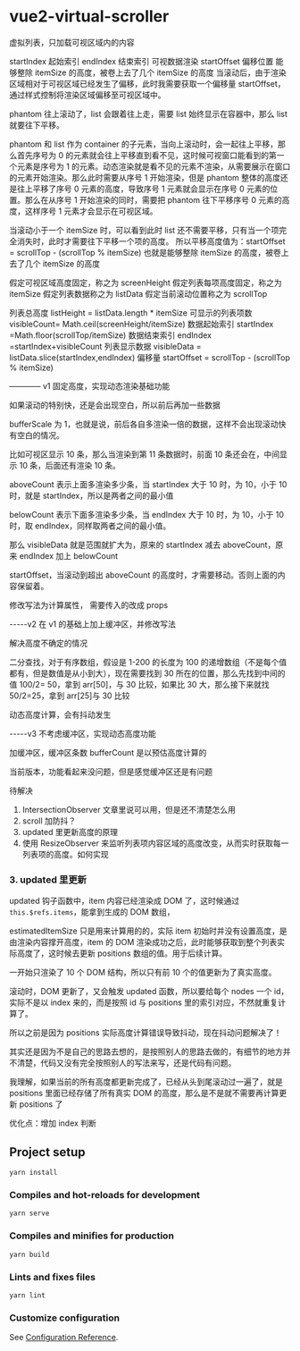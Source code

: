 # vue2-virtual-scroller

虚拟列表，只加载可视区域内的内容

startIndex 起始索引
endIndex 结束索引
可视数据渲染
startOffset 偏移位置 能够整除 itemSize 的高度，被卷上去了几个 itemSize 的高度
当滚动后，由于渲染区域相对于可视区域已经发生了偏移，此时我需要获取一个偏移量 startOffset，通过样式控制将渲染区域偏移至可视区域中。

phantom 往上滚动了，list 会跟着往上走，需要 list 始终显示在容器中，那么 list 就要往下平移。

phantom 和 list 作为 container 的子元素，当向上滚动时，会一起往上平移，那么首先序号为 0 的元素就会往上平移直到看不见，这时候可视窗口能看到的第一个元素是序号为 1 的元素。动态渲染就是看不见的元素不渲染，从需要展示在窗口的元素开始渲染。那么此时需要从序号 1 开始渲染，但是 phantom 整体的高度还是往上平移了序号 0 元素的高度，导致序号 1 元素就会显示在序号 0 元素的位置。那么在从序号 1 开始渲染的同时，需要把 phantom 往下平移序号 0 元素的高度，这样序号 1 元素才会显示在可视区域。

当滚动小于一个 itemSize 时，可以看到此时 list 还不需要平移，只有当一个项完全消失时，此时才需要往下平移一个项的高度。
所以平移高度值为：startOffset = scrollTop - (scrollTop % itemSize)
也就是能够整除 itemSize 的高度，被卷上去了几个 itemSize 的高度

假定可视区域高度固定，称之为 screenHeight
假定列表每项高度固定，称之为 itemSize
假定列表数据称之为 listData
假定当前滚动位置称之为 scrollTop

列表总高度 listHeight = listData.length \* itemSize
可显示的列表项数 visibleCount= Math.ceil(screenHeight/itemSize)
数据起始索引 startIndex =Math.floor(scrollTop/itemSize)
数据结束索引 endIndex =startIndex+visibleCount
列表显示数据 visibleData = listData.slice(startIndex,endIndex)
偏移量 startOffset = scrollTop - (scrollTop % itemSize)

———— v1 固定高度，实现动态渲染基础功能

如果滚动的特别快，还是会出现空白，所以前后再加一些数据

bufferScale 为 1，也就是说，前后各自多渲染一倍的数据，这样不会出现滚动快有空白的情况。

比如可视区显示 10 条，那么当渲染到第 11 条数据时，前面 10 条还会在，中间显示 10 条，后面还有渲染 10 条。

aboveCount 表示上面多渲染多少条，当 startIndex 大于 10 时，为 10，小于 10 时，就是 startIndex，所以是两者之间的最小值

belowCount 表示下面多渲染多少条，当 endIndex 大于 10 时，为 10，小于 10 时，取 endIndex，同样取两者之间的最小值。

那么 visibleData 就是范围就扩大为，原来的 startIndex 减去 aboveCount，原来 endIndex 加上 belowCount

startOffset，当滚动到超出 aboveCount 的高度时，才需要移动。否则上面的内容保留着。

修改写法为计算属性， 需要传入的改成 props

-----v2 在 v1 的基础上加上缓冲区，并修改写法

解决高度不确定的情况

二分查找，对于有序数组，假设是 1-200 的长度为 100 的递增数组（不是每个值都有，但是数值是从小到大），现在需要找到 30 所在的位置，那么先找到中间的值 100/2= 50，拿到 arr[50]，与 30 比较，如果比 30 大，那么接下来就找 50/2=25，拿到 arr[25]与 30 比较

动态高度计算，会有抖动发生

-----v3 不考虑缓冲区，实现动态高度功能

加缓冲区，缓冲区条数 bufferCount 是以预估高度计算的

当前版本，功能看起来没问题，但是感觉缓冲区还是有问题

待解决

1. IntersectionObserver 文章里说可以用，但是还不清楚怎么用
2. scroll 加防抖？
3. updated 里更新高度的原理
4. 使用 ResizeObserver 来监听列表项内容区域的高度改变，从而实时获取每一列表项的高度。如何实现

### 3. updated 里更新

updated 钩子函数中，item 内容已经渲染成 DOM 了，这时候通过`this.$refs.items`，能拿到生成的 DOM 数组，

estimatedItemSize 只是用来计算用的的，实际 item 初始时并没有设置高度，是由渲染内容撑开高度，item 的 DOM 渲染成功之后，此时能够获取到整个列表实际高度了，这时候去更新 positions 数组的值。用于后续计算。

一开始只渲染了 10 个 DOM 结构，所以只有前 10 个的值更新为了真实高度。

滚动时，DOM 更新了，又会触发 updated 函数，所以要给每个 nodes 一个 id，实际不是以 index 来的，而是按照 id 与 positions 里的索引对应，不然就重复计算了。

所以之前是因为 positions 实际高度计算错误导致抖动，现在抖动问题解决了！

其实还是因为不是自己的思路去想的，是按照别人的思路去做的，有细节的地方并不清楚，代码又没有完全按照别人的写法来写，还是代码有问题。

我理解，如果当前的所有高度都更新完成了，已经从头到尾滚动过一遍了，就是 positions 里面已经存储了所有真实 DOM 的高度，那么是不是就不需要再计算更新 positions 了

优化点：增加 index 判断

## Project setup

```
yarn install
```

### Compiles and hot-reloads for development

```
yarn serve
```

### Compiles and minifies for production

```
yarn build
```

### Lints and fixes files

```
yarn lint
```

### Customize configuration

See [Configuration Reference](https://cli.vuejs.org/config/).
